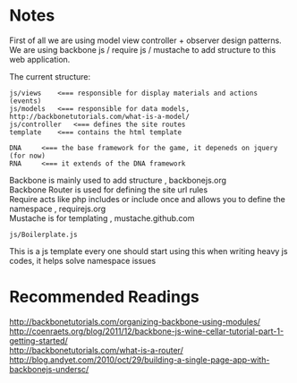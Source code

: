 Notes
=====
First of all we are using model view controller + observer design patterns.<br>
We are using backbone js / require js / mustache to add structure to this web application.

The current structure:

	js/views	<=== responsible for display materials and actions (events)
	js/models 	<=== responsible for data models, http://backbonetutorials.com/what-is-a-model/
	js/controller 	<=== defines the site routes
	template 	<=== contains the html template
	
	DNA		<=== the base framework for the game, it depeneds on jquery (for now)
	RNA		<=== it extends of the DNA framework


Backbone is mainly used to add structure , backbonejs.org <br>
Backbone Router is used for defining the site url rules<br>
Require acts like php includes or include once and allows you to define the namespace , requirejs.org<br> 
Mustache is for templating , mustache.github.com<br>

	js/Boilerplate.js

This is a js template every one should start using this when writing heavy js codes, it helps solve namespace issues

Recommended Readings
=====
http://backbonetutorials.com/organizing-backbone-using-modules/ <br>
http://coenraets.org/blog/2011/12/backbone-js-wine-cellar-tutorial-part-1-getting-started/ <br>
http://backbonetutorials.com/what-is-a-router/ <br>
http://blog.andyet.com/2010/oct/29/building-a-single-page-app-with-backbonejs-undersc/<br>
